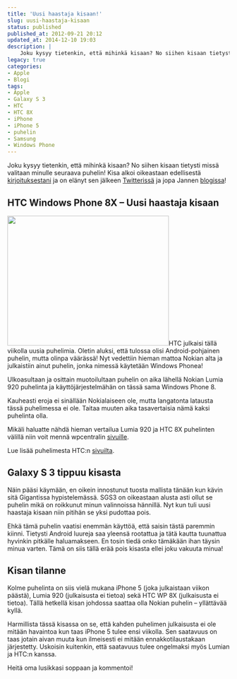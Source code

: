 ```yaml
---
title: 'Uusi haastaja kisaan!'
slug: uusi-haastaja-kisaan
status: published
published_at: 2012-09-21 20:12
updated_at: 2014-12-10 19:03
description: |
    Joku kysyy tietenkin, että mihinkä kisaan? No siihen kisaan tietysti missä valitaan minulle seuraava puhelin! Kisa alkoi oikeastaan edellisestä kirjoituksestani ja on elänyt sen jälkeen Twitterissä ja jopa Jannen blogissa! HTC Windows Phone 8X – Uusi haastaja kisaan HTC julkaisi tällä viikolla uusia puhelimia. Oletin aluksi, että tulossa olisi Android-pohjainen puhelin, mutta olinpa väärässä! Nyt… Jatka lukemista Uusi haastaja kisaan!
legacy: true
categories:
- Apple
- Blogi
tags:
- Apple
- Galaxy S 3
- HTC
- HTC 8X
- iPhone
- iPhone 5
- puhelin
- Samsung
- Windows Phone
---
```


<p>Joku kysyy tietenkin, että mihinkä kisaan? No siihen kisaan tietysti missä valitaan minulle seuraava puhelin! Kisa alkoi oikeastaan edellisestä <a title="Nokia 920, iPhone 5 vai Samsung Galaxy S 3?" href="https://markokaartinen.net/nokia-920-iphone-5-vai-samsung-galaxy-s-3/">kirjoituksestani</a> ja on elänyt sen jälkeen <a href="http://twitter.com/MarkoK" target="_blank">Twitterissä</a> ja jopa Jannen <a href="http://www.raivogalleria.net/?p=1828" target="_blank">blogissa</a>!</p>
<h2>HTC Windows Phone 8X &#8211; Uusi haastaja kisaan</h2>
<p><a href="https://cdn.markokaartinen.net/uploads/2012/09/Windows_Phone_8X_by_HTC_Limelight_Yellow.jpeg"><img loading="lazy" decoding="async" class="alignright  wp-image-3384" title="Windows Phone 8X" src="https://cdn.markokaartinen.net/uploads/2012/09/Windows_Phone_8X_by_HTC_Limelight_Yellow-610x490.jpeg" alt="" width="366" height="294" /></a>HTC julkaisi tällä viikolla uusia puhelimia. Oletin aluksi, että tulossa olisi Android-pohjainen puhelin, mutta olinpa väärässä! Nyt vedettiin hieman mattoa Nokian alta ja julkaistiin ainut puhelin, jonka nimessä käytetään Windows Phonea!</p>
<p>Ulkoasultaan ja osittain muotoilultaan puhelin on aika lähellä Nokian Lumia 920 puhelinta ja käyttöjärjestelmähän on tässä sama Windows Phone 8.</p>
<p>Kauheasti eroja ei sinällään Nokialaiseen ole, mutta langatonta latausta tässä puhelimessa ei ole. Taitaa muuten aika tasavertaisia nämä kaksi puhelinta olla.</p>
<p>Mikäli haluatte nähdä hieman vertailua Lumia 920 ja HTC 8X puhelinten välillä niin voit mennä wpcentralin <a href="http://www.wpcentral.com/comparison-htc-one-8x-vs-nokia-lumia-920" target="_blank">sivuille</a>.</p>
<p>Lue lisää puhelimesta HTC:n <a href="http://www.htc.com/www/smartphones/htc-wp-8x/" target="_blank">sivuilta</a>.</p>
<h2>Galaxy S 3 tippuu kisasta</h2>
<p>Näin pääsi käymään, en oikein innostunut tuosta mallista tänään kun kävin sitä Gigantissa hypistelemässä. SGS3 on oikeastaan alusta asti ollut se puhelin mikä on roikkunut minun valinnoissa hännillä. Nyt kun tuli uusi haastaja kisaan niin pitihän se yksi pudottaa pois.</p>
<p>Ehkä tämä puhelin vaatisi enemmän käyttöä, että saisin tästä paremmin kiinni. Tietysti Android luureja saa yleensä rootattua ja tätä kautta tuunattua hyvinkin pitkälle haluamakseen. En tosin tiedä onko tämäkään ihan täysin minua varten. Tämä on siis tällä erää pois kisasta ellei joku vakuuta minua!</p>
<h2>Kisan tilanne</h2>
<p>Kolme puhelinta on siis vielä mukana iPhone 5 (joka julkaistaan viikon päästä), Lumia 920 (julkaisusta ei tietoa) sekä HTC WP 8X (julkaisusta ei tietoa). Tällä hetkellä kisan johdossa saattaa olla Nokian puhelin &#8211; yllättävää kyllä.</p>
<p>Harmillista tässä kisassa on se, että kahden puhelimen julkaisusta ei ole mitään havaintoa kun taas iPhone 5 tulee ensi viikolla. Sen saatavuus on taas jotain aivan muuta kun ilmeisesti ei mitään ennakkotilaustakaan järjestetty. Uskoisin kuitenkin, että saatavuus tulee ongelmaksi myös Lumian ja HTC:n kanssa.</p>
<p>Heitä oma lusikkasi soppaan ja kommentoi!</p>
